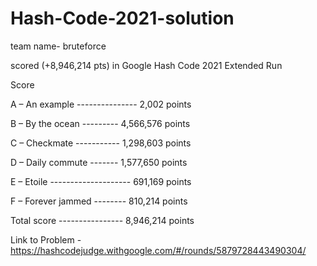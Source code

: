 # Hash-Code-2021-solution
team name- bruteforce

scored (+8,946,214 pts) in Google Hash Code 2021 Extended Run

Score

A – An example --------------- 2,002 points

B – By the ocean --------- 4,566,576 points

C – Checkmate ----------- 1,298,603 points

D – Daily commute ------- 1,577,650 points

E – Etoile -------------------- 691,169 points

F – Forever jammed -------- 810,214 points

Total score ---------------- 8,946,214 points

Link to Problem - https://hashcodejudge.withgoogle.com/#/rounds/5879728443490304/
